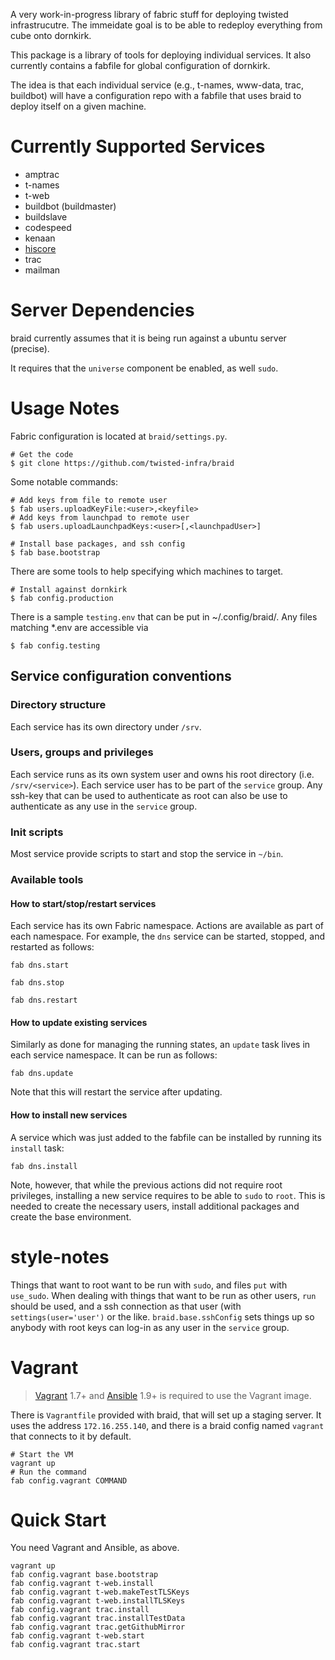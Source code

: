 A very work-in-progress library of fabric stuff for deploying twisted infrastrucutre.
The immeidate goal is to be able to redeploy everything from cube onto dornkirk.

This package is a library of tools for deploying individual services.
It also currently contains a fabfile for global configuration of dornkirk.

The idea is that each individual service (e.g., t-names, www-data, trac,
buildbot) will have a configuration repo with a fabfile that uses braid to
deploy itself on a given machine.


Currently Supported Services
============================

- amptrac
- t-names
- t-web
- buildbot (buildmaster)
- buildslave
- codespeed
- kenaan
- [hiscore](svn.twistedmatrix.com:infra/twisted-highscore)
- trac
- mailman


Server Dependencies
===================

braid currently assumes that it is being run against a ubuntu server (precise).

It requires that the `universe` component be enabled, as well `sudo`.

Usage Notes
===========

Fabric configuration is located at `braid/settings.py`.

```shell
# Get the code
$ git clone https://github.com/twisted-infra/braid
```

Some notable commands:

```shell
# Add keys from file to remote user
$ fab users.uploadKeyFile:<user>,<keyfile>
# Add keys from launchpad to remote user
$ fab users.uploadLaunchpadKeys:<user>[,<launchpadUser>]
```

```shell
# Install base packages, and ssh config
$ fab base.bootstrap
```

There are some tools to help specifying which machines to target.

```shell
# Install against dornkirk
$ fab config.production
```

There is a sample `testing.env` that can be put in ~/.config/braid/.
Any files matching *.env are accessible via
```shell
$ fab config.testing
```


Service configuration conventions
--------------------------------

### Directory structure ###

Each service has its own directory under `/srv`.

### Users, groups and privileges ###

Each service runs as its own system user and owns his root directory (i.e.  `/srv/<service>`).
Each service user has to be part of the `service` group.
Any ssh-key that can be used to authenticate as root can also be use to authenticate as any use in the `service` group.

### Init scripts ###
Most service provide scripts to start and stop the service in `~/bin`.

### Available tools ###

#### How to start/stop/restart services ####

Each service has its own Fabric namespace. Actions are available as part of each namespace. For example, the `dns` service can be started, stopped,  and restarted as follows:

```shell
fab dns.start
```

```shell
fab dns.stop
```

```shell
fab dns.restart
```

#### How to update existing services ####

Similarly as done for managing the running states, an `update` task lives in each service namespace. It can be run as follows:

```shell
fab dns.update
```

Note that this will restart the service after updating.

#### How to install new services ####

A service which was just added to the fabfile can be installed by running its `install` task:

```shell
fab dns.install
```

Note, however, that while the previous actions did not require root privileges, installing a new service requires to be able to `sudo` to `root`.
This is needed to create the necessary users, install additional packages and create the base environment.


style-notes
===========
Things that want to root want to be run with `sudo`, and files `put` with `use_sudo`.
When dealing with things that want to be run as other users, `run` should be
used, and a ssh connection as that user (with `settings(user='user')` or the like.
`braid.base.sshConfig` sets things up so anybody with root keys can log-in as any user in the `service` group.


Vagrant
=======

> [Vagrant](https://www.vagrantup.com/) 1.7+ and [Ansible](http://docs.ansible.com/) 1.9+ is required to use the Vagrant image.

There is `Vagrantfile` provided with braid, that will set up a staging server.
It uses the address `172.16.255.140`, and there is a braid config named `vagrant` that connects to it by default.

```shell
# Start the VM
vagrant up
# Run the command
fab config.vagrant COMMAND
```

Quick Start
===========

You need Vagrant and Ansible, as above.

```shell
vagrant up
fab config.vagrant base.bootstrap
fab config.vagrant t-web.install
fab config.vagrant t-web.makeTestTLSKeys
fab config.vagrant t-web.installTLSKeys
fab config.vagrant trac.install
fab config.vagrant trac.installTestData
fab config.vagrant trac.getGithubMirror
fab config.vagrant t-web.start
fab config.vagrant trac.start
```
